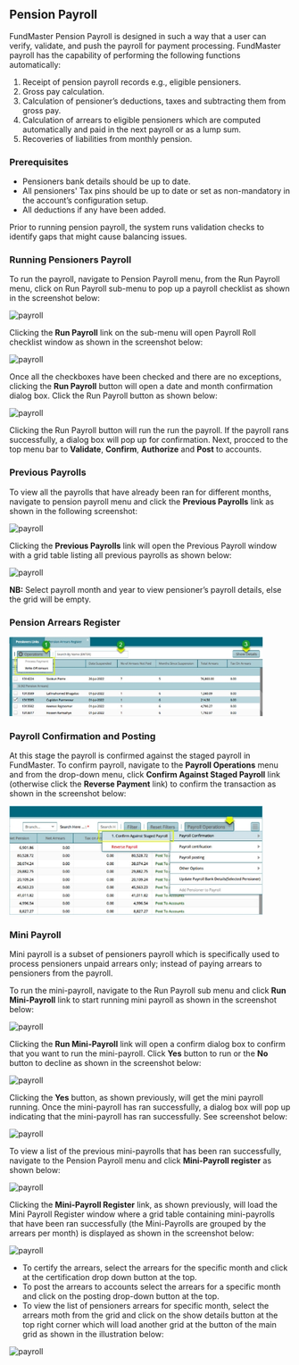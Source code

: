 ## **Pension Payroll**
FundMaster Pension Payroll is designed in such a way that a user can verify, validate, and push the payroll for payment processing. FundMaster payroll has the capability of performing the following functions automatically:

1. Receipt of pension payroll records e.g., eligible pensioners.
1. Gross pay calculation.
1. Calculation of pensioner’s deductions, taxes and subtracting them from gross pay.
1. Calculation of arrears to eligible pensioners which are computed automatically and paid in the next payroll or as a lump sum.
1. Recoveries of liabilities from monthly pension.

### **Prerequisites**
- Pensioners bank details should be up to date.
- All pensioners' Tax pins should be up to date or set as non-mandatory in the account’s configuration setup.
- All deductions if any have been added.

Prior to running pension payroll, the system runs validation checks to identify gaps that might cause balancing issues.

### **Running Pensioners Payroll**
To run the payroll, navigate to Pension Payroll menu, from the Run Payroll menu, click on Run Payroll sub-menu to pop up a payroll checklist as shown in the screenshot below:

<img  alt="payroll" width="90%" height="auto"  class="center"  src="../media10/22.png"> 

Clicking the **Run Payroll** link on the sub-menu will open Payroll Roll checklist window as shown in the screenshot below:

<img  alt="payroll" width="90%" height="auto"  class="center"  src="../media10/23.png"> 

Once all the checkboxes have been checked and there are no exceptions, clicking the **Run Payroll** button will open a date and month confirmation dialog box. Click the Run Payroll button as shown below:

<img  alt="payroll" width="90%" height="auto"  class="center"  src="../media10/24.png"> 

Clicking the Run Payroll button will run the run the payroll. If the payroll rans successfully, a dialog box will pop up for confirmation. Next, procced to the top menu bar to **Validate**, **Confirm**, **Authorize** and **Post** to accounts.
### **Previous Payrolls**
To view all the payrolls that have already been ran for different months, navigate to pension payroll menu and click the **Previous Payrolls** link as shown in the following screenshot:

<img  alt="payroll" width="90%" height="auto"  class="center"  src="../media10/25.png"> 

Clicking the **Previous Payrolls** link will open the Previous Payroll window with a grid table listing all previous payrolls as shown below: 

<img  alt="payroll" width="90%" height="auto"  class="center"  src="../media10/26.png"> 

**NB:** Select payroll month and year to view pensioner’s payroll details, else the grid will be empty.


### **Pension Arrears Register**
<img  alt="payroll" width="90%" height="auto"  class="center"  src="../media10/27.png"> 

### **Payroll Confirmation and Posting**
At this stage the payroll is confirmed against the staged payroll in FundMaster. To confirm payroll, navigate to the **Payroll Operations** menu and from the drop-down menu, click **Confirm Against Staged Payroll** link (otherwise click the **Reverse Payment** link) to confirm the transaction as shown in the screenshot below:

<img  alt="payroll" width="90%" height="auto"  class="center"  src="../media10/28.png"> 

### **Mini Payroll**
Mini payroll is a subset of pensioners payroll which is specifically used to process pensioners unpaid arrears only; instead of paying arrears to pensioners from the payroll. 

To run the mini-payroll, navigate to the Run Payroll sub menu and click **Run Mini-Payroll** link to start running mini payroll as shown in the screenshot below:

<img  alt="payroll" width="90%" height="auto"  class="center"  src="../media10/29.png"> 

Clicking the **Run Mini-Payroll** link will open a confirm dialog box to confirm that you want to run the mini-payroll. Click **Yes** button to run or the **No** button to decline as shown in the screenshot below: 

<img  alt="payroll" width="90%" height="auto"  class="center"  src="../media10/30.png"> 

Clicking the **Yes** button, as shown previously, will get the mini payroll running. Once the mini-payroll has ran successfully, a dialog box will pop up indicating that the mini-payroll has ran successfully. See screenshot below: 

<img  alt="payroll" width="90%" height="auto"  class="center"  src="../media10/31.png"> 

To view a list of the previous mini-payrolls that has been ran successfully, navigate to the Pension Payroll menu and click **Mini-Payroll register** as shown below: 

<img  alt="payroll" width="90%" height="auto"  class="center"  src="../media10/32.png"> 

Clicking the **Mini-Payroll Register** link, as shown previously, will load the Mini Payroll Register window where a grid table containing mini-payrolls that have been ran successfully (the Mini-Payrolls are grouped by the arrears per month) is displayed as shown in the screenshot below:

<img  alt="payroll" width="90%" height="auto"  class="center"  src="../media10/33.png"> 

- To certify the arrears, select the arrears for the specific month and click at the certification drop down button at the top.
- To post the arrears to accounts select the arrears for a specific month and click on the posting drop-down button at the top.
- To view the list of pensioners arrears for specific month, select the arrears moth from the grid and click on the show details button at the top right corner which will load another grid at the button of the main grid as shown in the illustration below:

<img  alt="payroll" width="90%" height="auto"  class="center"  src="../media10/34.png"> 